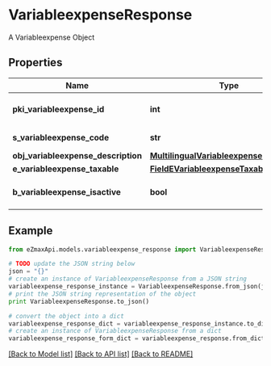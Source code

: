# VariableexpenseResponse

A Variableexpense Object

## Properties
Name | Type | Description | Notes
------------ | ------------- | ------------- | -------------
**pki_variableexpense_id** | **int** | The unique ID of the Variableexpense | 
**s_variableexpense_code** | **str** | The code of the Variableexpense | [optional] 
**obj_variableexpense_description** | [**MultilingualVariableexpenseDescription**](MultilingualVariableexpenseDescription.md) |  | 
**e_variableexpense_taxable** | [**FieldEVariableexpenseTaxable**](FieldEVariableexpenseTaxable.md) |  | [optional] 
**b_variableexpense_isactive** | **bool** | Whether the variableexpense is active or not | [optional] 

## Example

```python
from eZmaxApi.models.variableexpense_response import VariableexpenseResponse

# TODO update the JSON string below
json = "{}"
# create an instance of VariableexpenseResponse from a JSON string
variableexpense_response_instance = VariableexpenseResponse.from_json(json)
# print the JSON string representation of the object
print VariableexpenseResponse.to_json()

# convert the object into a dict
variableexpense_response_dict = variableexpense_response_instance.to_dict()
# create an instance of VariableexpenseResponse from a dict
variableexpense_response_form_dict = variableexpense_response.from_dict(variableexpense_response_dict)
```
[[Back to Model list]](../README.md#documentation-for-models) [[Back to API list]](../README.md#documentation-for-api-endpoints) [[Back to README]](../README.md)


